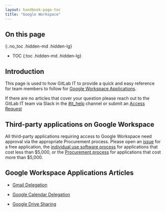 ```yaml
---
layout: handbook-page-toc
title: "Google Workspace"
---
```


## On this page
{:.no_toc .hidden-md .hidden-lg}

- TOC
{:toc .hidden-md .hidden-lg}

## Introduction

This page is used to how GitLab IT to provide a quick and easy reference for team members to follow for [Google Workspace Applications](https://workspace.google.com/features/). 

If there are no articles that cover your question please reach out to the GitLab IT team via Slack in the [#it_help](https://gitlab.slack.com/archives/CK4EQH50E) channel or submit an [Access Request](https://gitlab.com/gitlab-com/team-member-epics/access-requests/-/issues/new?issuable_template=Individual_Bulk_Access_Request)

## Third-party applications on Google Workspace

All third-party applications requiring access to Google Workspace need approval via the appropriate Procurement process. Please open an [issue](https://gitlab.com/gitlab-com/Finance-Division/procurement-team/procurement/-/issues/new?issuable_template=app_integrations) for a free application, the [individual use software process](https://about.gitlab.com/handbook/finance/procurement/personal-use-software/) for applications that cost less than $5,000, or the [Procurement process](https://about.gitlab.com/handbook/finance/procurement/) for applications that cost more than $5,000.

## Google Workspace Applications Articles

- [Gmail Delegation](/handbook/business-technology/end-user-services/how-to-articles/google-workspace/gmail-delegation)

- [Google Calendar Delegation](/handbook/business-technology/end-user-services/how-to-articles/google-workspace/google-calendar-delegation)

- [Google Drive Sharing](/handbook/business-technology/end-user-services/how-to-articles/google-workspace/google-drive-sharing)

